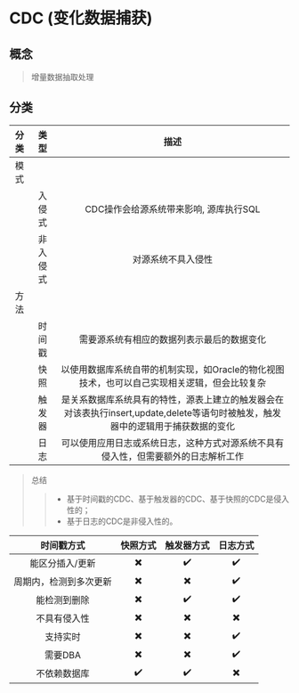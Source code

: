 # CDC (变化数据捕获)

## 概念

> 增量数据抽取处理

## 分类

|分类|类型|描述|
|:----:|:----:|:----:|
|模式|||
||入侵式|CDC操作会给源系统带来影响, 源库执行SQL|
||非入侵式|对源系统不具入侵性|
|方法|||
||时间戳|需要源系统有相应的数据列表示最后的数据变化|
||快照|以使用数据库系统自带的机制实现，如Oracle的物化视图技术，也可以自己实现相关逻辑，但会比较复杂|
||触发器|是关系数据库系统具有的特性，源表上建立的触发器会在对该表执行insert,update,delete等语句时被触发，触发器中的逻辑用于捕获数据的变化|
||日志|可以使用应用日志或系统日志，这种方式对源系统不具有侵入性，但需要额外的日志解析工作|

> 总结
>> - 基于时间戳的CDC、基于触发器的CDC、基于快照的CDC是侵入性的；
>> - 基于日志的CDC是非侵入性的。

|时间戳方式|快照方式|触发器方式|日志方式|
|:----:|:----:|:----:|:----:|
|能区分插入/更新|:heavy_multiplication_x:|:heavy_check_mark:|:heavy_check_mark:|:heavy_check_mark:|
|周期内，检测到多次更新|:heavy_multiplication_x:|:heavy_multiplication_x:|:heavy_check_mark:|:heavy_check_mark:|
|能检测到删除|:heavy_multiplication_x:|:heavy_check_mark:|:heavy_check_mark:|:heavy_check_mark:|
|不具有侵入性|:heavy_multiplication_x:|:heavy_multiplication_x:|:heavy_multiplication_x:|:heavy_check_mark:|
|支持实时|:heavy_multiplication_x:|:heavy_multiplication_x:|:heavy_check_mark:|:heavy_check_mark:|
|需要DBA|:heavy_multiplication_x:|:heavy_multiplication_x:|:heavy_check_mark:|:heavy_check_mark:|
|不依赖数据库|:heavy_check_mark:|:heavy_check_mark:|:heavy_multiplication_x:|:heavy_multiplication_x:|
